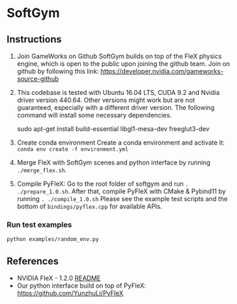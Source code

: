 # SoftGym

## Instructions 

1. Join GameWorks on Github
SoftGym builds on top of the FleX physics engine, which is open to the public upon joining the github team. Join on github by following this link: https://developer.nvidia.com/gameworks-source-github

2. This codebase is tested with Ubuntu 16.04 LTS, CUDA 9.2 and Nvidia driver version 440.64. Other versions might work but are not guaranteed, especially with a different driver version. 
The following command will install some necessary dependencies.

    sudo apt-get install build-essential libgl1-mesa-dev freeglut3-dev

3. Create conda environment
Create a conda environment and activate it: `conda env create -f environment.yml`

4. Merge FleX with SoftGym scenes and python interface by running `./merge_flex.sh`.

5. Compile PyFleX: Go to the root folder of softgym and run `. ./prepare_1.0.sh`. After that, compile PyFleX with CMake & Pybind11 by running `. ./compile_1.0.sh` Please see the example test scripts and the bottom of `bindings/pyflex.cpp` for available APIs.

### Run test examples    
```
python examples/random_env.py
```

## References
- NVIDIA FleX - 1.2.0 [README](doc/README_FleX.md)
- Our python interface build on top of PyFleX: https://github.com/YunzhuLi/PyFleX